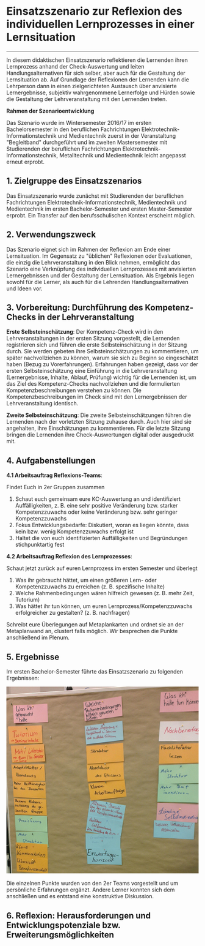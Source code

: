 # Einsatzszenario zur Reflexion des individuellen Lernprozesses in einer Lernsituation

- - -

In diesem didaktischen Einsatzszenario reflektieren die Lernenden ihren Lernprozess anhand der Check-Auswertung und leiten Handlungsalternativen für sich selber, aber auch für die Gestaltung der Lernsituation ab. Auf Grundlage der Reflexionen der Lernenden kann die Lehrperson dann in einen zielgerichteten Austausch über anvisierte Lernergebnisse, subjektiv wahrgenommene Lernerfolge und Hürden sowie die Gestaltung der Lehrveranstaltung mit den Lernenden treten.

**Rahmen der Szenarioentwicklung**

Das Szenario wurde im Wintersemester 2016/17 im ersten Bachelorsemester in den beruflichen Fachrichtungen Elektrotechnik-Informationstechnik und Medientechnik zuerst in der Veranstaltung "Begleitband" durchgeführt und im zweiten Mastersemester mit Studierenden der beruflichen Fachrichtungen Elektrotechnik-Informationstechnik, Metalltechnik und Medientechnik leicht angepasst erneut erprobt. 

## 1. Zielgruppe des Einsatzszenarios
Das Einsatzszenario wurde zunächst mit Studierenden der beruflichen Fachrichtungen Elektrotechnik-Informationstechnik, Medientechnik und Medientechnik im ersten Bachelor-Semester und ersten Master-Semester erprobt. Ein Transfer auf den berufsschulischen Kontext erscheint möglich.

## 2. Verwendungszweck
Das Szenario eignet sich im Rahmen der Reflexion am Ende einer Lernsituation. Im Gegensatz zu "üblichen" Reflexionen oder Evaluationen, die einzig die Lehrveranstaltung in den Blick nehmen, ermöglicht das Szenario eine Verknüpfung des individuellen Lernprozesses mit anvisierten Lernergebnissen und der Gestaltung der Lernsituation. Als Ergebnis liegen sowohl für die Lerner, als auch für die Lehrenden Handlungsalternativen und Ideen vor.

## 3. Vorbereitung: Durchführung des Kompetenz-Checks in der Lehrveranstaltung
**Erste Selbsteinschätzung**: Der Kompetenz-Check wird in den Lehrveranstaltungen in der ersten Sitzung vorgestellt, die Lernenden registrieren sich und führen die erste Selbsteinschätzung in der Sitzung durch. Sie werden gebeten ihre Selbsteinschätzungen zu kommentieren, um später nachvollziehen zu können, warum sie sich zu Beginn so eingeschätzt haben (Bezug zu Vorerfahrungen).
Erfahrungen haben gezeigt, dass vor der ersten Selbsteinschätzung eine Einführung in die Lehrveranstaltung (Lernergebnisse, Inhalte, Ablauf, Prüfung) wichtig für die Lernenden ist, um das Ziel des Kompetenz-Checks nachvollziehen und die formulierten Kompetenzbeschreibungen verstehen zu können. Die Kompetenzbeschreibungen im Check sind mit den Lernergebnissen der Lehrveranstaltung identisch.


**Zweite Selbsteinschätzung**: Die zweite Selbsteinschätzungen führen die Lernenden nach der vorletzten Sitzung zuhause durch. Auch hier sind sie angehalten, ihre Einschätzungen zu kommentieren. Für die letzte Sitzung bringen die Lernenden ihre Check-Auswertungen digital oder ausgedruckt mit.

## 4. Aufgabenstellungen


**4.1 Arbeitsauftrag Reflexions-Teams**:

Findet Euch in 2er Gruppen zusammen

1. Schaut euch gemeinsam eure KC-Auswertung an und identifiziert Auffälligkeiten, z. B. eine sehr
positive Veränderung bzw. starker Kompetenzzuwachs oder keine Veränderung bzw. sehr geringer
Kompetenzzuwachs
2. Fokus Entwicklungsbedarfe: Diskutiert, woran es liegen könnte, dass kein bzw. wenig Kompetenzzuwachs
erfolgt ist
3. Haltet die von euch identifizierten Auffälligkeiten und Begründungen stichpunktartig fest


**4.2 Arbeitsauftrag Reflexion des Lernprozesses**:

Schaut jetzt zurück auf euren Lernprozess im ersten Semester und überlegt

1. Was ihr gebraucht hättet, um einen größeren Lern- oder Kompetenzzuwachs zu erreichen
(z. B. spezifische Inhalte)
2. Welche Rahmenbedingungen wären hilfreich gewesen (z. B. mehr Zeit, Tutorium)
3. Was hättet ihr tun können, um euren Lernprozess/Kompetenzzuwachs erfolgreicher zu
gestalten? (z. B. nachfragen)

Schreibt eure Überlegungen auf Metaplankarten und ordnet sie an der Metaplanwand an, clustert falls möglich. Wir besprechen die Punkte anschließend im Plenum.

## 5. Ergebnisse
Im ersten Bachelor-Semester führte das Einsatzszenario zu folgenden Ergebnissen:

![Ergebnisse im ersten Bachelor-Semester](media/IMAG1407.jpg)

Die einzelnen Punkte wurden von den 2er Teams vorgestellt und um persönliche Erfahrungen ergänzt. Andere Lerner konnten sich dem anschließen und es entstand eine konstruktive Diskussion.

## 6. Reflexion: Herausforderungen und Entwicklungspotenziale bzw. Erweiterungsmöglichkeiten